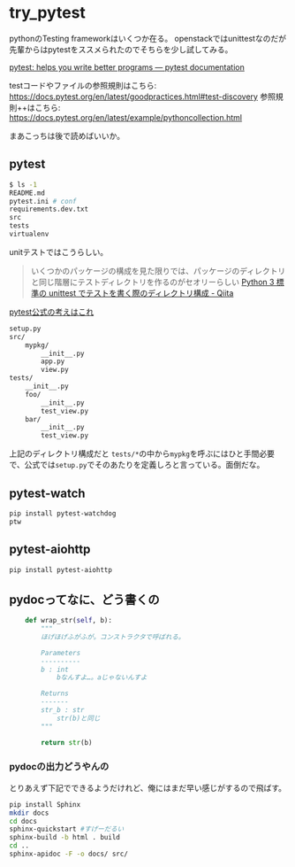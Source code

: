 # try_pytest

pythonのTesting frameworkはいくつか在る。
openstackではunittestなのだが先輩からはpytestをススメられたのでそちらを少し試してみる。

[pytest: helps you write better programs — pytest documentation](https://docs.pytest.org/en/latest/)

testコードやファイルの参照規則はこちら: https://docs.pytest.org/en/latest/goodpractices.html#test-discovery
参照規則++はこちら: https://docs.pytest.org/en/latest/example/pythoncollection.html

まあこっちは後で読めばいいか。

## pytest

```sh
$ ls -1
README.md
pytest.ini # conf
requirements.dev.txt
src
tests
virtualenv
```

unitテストではこうらしい。
>いくつかのパッケージの構成を見た限りでは、パッケージのディレクトリと同じ階層にテストディレクトリを作るのがセオリーらしい
>[Python 3 標準の unittest でテストを書く際のディレクトリ構成 - Qiita](https://qiita.com/hoto17296/items/fa0166728177e676cd36)

[pytest公式の考えはこれ](https://docs.pytest.org/en/latest/goodpractices.html)

```sh
setup.py
src/
    mypkg/
        __init__.py
        app.py
        view.py
tests/
    __init__.py
    foo/
        __init__.py
        test_view.py
    bar/
        __init__.py
        test_view.py
```

上記のディレクトリ構成だと `tests/*`の中から`mypkg`を呼ぶにはひと手間必要で、公式では`setup.py`でそのあたりを定義しろと言っている。面倒だな。



## pytest-watch

```sh
pip install pytest-watchdog
ptw
```

## pytest-aiohttp

```sh
pip install pytest-aiohttp
```

## pydocってなに、どう書くの

```python
    def wrap_str(self, b):
        """
        ほげほげふがふが。コンストラクタで呼ばれる。

        Parameters
        ----------
        b : int
            bなんすよ…。aじゃないんすよ

        Returns
        -------
        str_b : str
            str(b)と同じ
        """

        return str(b)
```

### pydocの出力どうやんの

とりあえず下記でできるようだけれど、俺にはまだ早い感じがするので飛ばす。

```sh
pip install Sphinx
mkdir docs
cd docs
sphinx-quickstart #すげーだるい
sphinx-build -b html . build
cd ..
sphinx-apidoc -F -o docs/ src/
```
